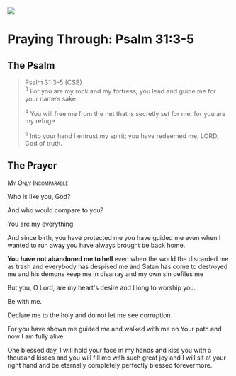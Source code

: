 <img class="intro-right" src="/images/art-paris-psalter.jpg">

# Praying Through: Psalm 31:3-5

## The Psalm

>Psalm 31:3–5 (CSB)  
><sup>3</sup> For you are my rock and my fortress; you lead and guide me for your name’s sake. 
>
><sup>4</sup> You will free me from the net that is secretly set for me, for you are my refuge. 
>
><sup>5</sup> Into your hand I entrust my spirit; you have redeemed me, LORD, God of truth.

## The Prayer

<div style="font-variant: small-caps;">My Only Incomparable</div>

Who is like you, God?

And who would compare to you?

You are my everything

And since birth, you have protected me
  you have guided me
  even when I wanted to run away
  you have always brought be back home.

**You have not abandoned me to hell**
  even when the world the discarded me as trash
  and everybody has despised me
  and Satan has come to destroyed me
  and his demons keep me in disarray
  and my own sin defiles me

But you, O Lord, are my heart's desire
  and I long to worship you.

Be with me.

Declare me to the holy
  and do not let me see corruption.

For you have shown me
  guided me
  and walked with me
  on Your path
  and now I am fully alive.

One blessed day,
  I will hold your face in my hands
  and kiss you with a thousand kisses
  and you will fill me with such great joy
  and I will sit at your right hand
  and be eternally
  completely
  perfectly
  blessed
  forevermore.
